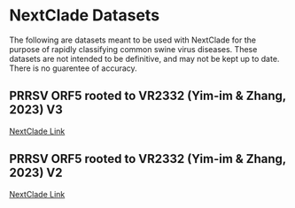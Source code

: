# NextClade Datasets

The following are datasets meant to be used with NextClade for the purpose of rapidly classifying common swine virus diseases. These datasets are not  intended to be definitive, and may not be kept up to date. There is no guarentee of accuracy.

## PRRSV ORF5 rooted to VR2332 (Yim-im & Zhang, 2023) V3

[NextClade Link](https://clades.nextstrain.org/?dataset-url=https://github.com/mazeller/NextClade_Datasets/tree/main/prrsv_yimim_v3)

## PRRSV ORF5 rooted to VR2332 (Yim-im & Zhang, 2023) V2

[NextClade Link](https://v2.clades.nextstrain.org/?dataset-url=https://github.com/mazeller/NextClade_Datasets/tree/main/prrsv_yimim_2023)
